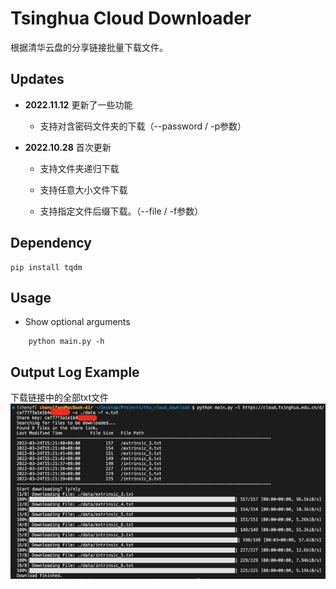 # Tsinghua Cloud Downloader
根据清华云盘的分享链接批量下载文件。

## Updates
- **2022.11.12** 更新了一些功能

    - 支持对含密码文件夹的下载（--password / -p参数）

- **2022.10.28** 首次更新

    - 支持文件夹递归下载

    - 支持任意大小文件下载

    - 支持指定文件后缀下载。（--file / -f参数）


## Dependency
    pip install tqdm

## Usage
- Show optional arguments
```
    python main.py -h
```

## Output Log Example
下载链接中的全部txt文件
<img src="example.jpg" width=800>